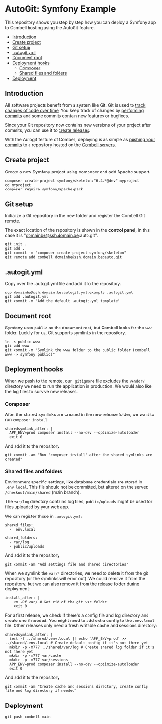 # AutoGit: Symfony Example

This repository shows you step by step how you can deploy a Symfony app to Combell
hosting using the AutoGit feature.

* [Introduction](#introduction)
* [Create project](#create-project)
* [Git setup](#git-setup)
* [.autogit.yml](#autogityml)
* [Document root](#document-root)
* [Deployment hooks](#deployment-hooks)
    * [Composer](#composer)
    * [Shared files and folders](#shared-files-and-folders)
* [Deployment](#deployment)

## Introduction

All software projects benefit from a system like Git. Git is used to
[track changes of code over time](https://git-scm.com/book/en/v2/Getting-Started-About-Version-Control).
You keep track of changes by [performing commits](https://git-scm.com/book/en/v2/Git-Basics-Recording-Changes-to-the-Repository)
and some commits contain new features or bugfixes.

Since your Git repository now contains new versions of your project after commits, you can use it to
[create releases](https://git-scm.com/book/en/v2/Git-Basics-Tagging).

With the Autogit feature of Combell, deploying is as simple as [pushing your commits](https://git-scm.com/book/en/v2/Git-Basics-Working-with-Remotes)
to a repository hosted on the [Combell servers](https://www.combell.com/en/hosting/web-hosting).

## Create project

Create a new Symfony project using composer and add Apache support.

    composer create-project symfony/skeleton:"6.4.*@dev" myproject
    cd myproject
    composer require symfony/apache-pack

## Git setup

Initialize a Git repository in the new folder and register the Combell Git remote.

The exact location of the repository is shown in the **control panel**, in this case it is
"domainbe@ssh.domain.be:auto.git".

    git init .
    git add .
    git commit -m "composer create-project symfony/skeleton"
    git remote add combell domainbe@ssh.domain.be:auto.git

## .autogit.yml

Copy over the .autogit.yml file and add it to the repository.

    scp domainbe@ssh.domain.be:autogit.yml.example .autogit.yml
    git add .autogit.yml
    git commit -m "Add the default .autogit.yml template"

## Document root

Symfony uses `public` as the document root, but Combell looks for the `www` folder.
Luckily for us, Git supports symlinks in the repository.

    ln -s public www
    git add www
    git commit -m "Symlink the www folder to the public folder (combell www -> symfony public)"

## Deployment hooks

When we push to the remote, our `.gitignore` file excludes the `vendor/` directory we need to run the application
in production. We would also like the log files to survive new releases.


### Composer

After the shared symlinks are created in the new release folder, we want to run `composer install`

    sharedsymlink_after: |
      APP_ENV=prod composer install --no-dev --optimize-autoloader
      exit 0

And add it to the repository

    git commit -am "Run 'composer install' after the shared symlinks are created"

### Shared files and folders

Environment specific settings, like database credentials are stored in `.env.local`. This file should not be committed,
but altered on the server: `/checkout/main/shared` (main branch).

The `var/log` directory contains log files, `public/uploads` might be used for files uploaded by your web app.

We can register those in `.autogit.yml`:

    shared_files:
      - .env.local

    shared_folders:
      - var/log
      - public/uploads

And add it to the repository

    git commit -am "Add settings file and shared directories"

When we symlink the `var/*` directories, we need to delete it from the git repository (or the symlinks will error out). 
We could remove it from the repository, but we can also remove it from the release folder during deployment:

    install_after: |
        rm -Rf var/ # Get rid of the git var folder
        exit 0

For a first release, we check if there's a config file and log directory and create one if needed. You might need to add
extra config to the `.env.local` file.
Other releases only need a fresh writable cache and sessions directory:

    sharedsymlink_after: |
      test -f ../shared/.env.local || echo "APP_ENV=prod" >> ../shared/.env.local # Create default config if it's not there yet
      mkdir -p -m777 ../shared/var/log # Create shared log folder if it's not there yet
      mkdir -p -m777 var/cache
      mkdir -p -m777 var/sessions
      APP_ENV=prod composer install --no-dev --optimize-autoloader
      exit 0

And add it to the repository

    git commit -am "Create cache and sessions directory, create config file and log directory if needed"

## Deployment

    git push combell main